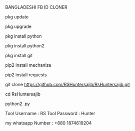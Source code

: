 BANGLADESHI FB ID CLONER

pkg update

pkg upgrade

pkg install python

pkg install python2

pkg install git

pip2 install mechanize

pip2 install requests

git clone https://github.com/RSHuntersajib/RsHuntersajib.git

cd RsHuntersajib

python2 .py

Tool Username : RS Tool Password : Hunter

my whatsapp Number : +880 1874619204
